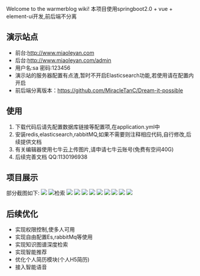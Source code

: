 Welcome to the warmerblog wiki!
本项目使用springboot2.0 + vue + element-ui开发,前后端不分离
## 演示站点
* 前台:http://www.miaoleyan.com
* 后台:http://www.miaoleyan.com/admin
* 用户名:sa 密码:123456
* 演示站的服务器配置有点渣,暂时不开启Elasticsearch功能,若使用请在配置内开启
* 前后端分离版本：https://github.com/MiracleTanC/Dream-it-possible
## 使用
1. 下载代码后请先配置数据库链接等配置项,在application.yml中
2. 安装redis,elasticsearch,rabbitMQ,如果不需要则注释相应代码,自行修改,后续提供文档
3. 有关编辑器使用七牛云上传图片,请申请七牛云账号(免费有空间40G)
4. 后续完善文档 QQ:1130196938
## 项目展示
部分截图如下:
![](http://file.miaoleyan.com/m0.gif)
![检索](http://file.miaoleyan.com/search.png)
![](http://file.miaoleyan.com/detail2.png)
![](http://file.miaoleyan.com/adminhome.png)
![](http://file.miaoleyan.com/edit.png)
![](http://file.miaoleyan.com/detail3.png)
![](http://file.miaoleyan.com/m1.gif)
![](http://file.miaoleyan.com/m2.gif)
![](http://file.miaoleyan.com/m3.gif)
![](http://file.miaoleyan.com/m4.gif)
![](http://file.miaoleyan.com/m5.gif)
## 后续优化
* 实现权限控制,使多人可用
* 实现自由配置Es,rabbitMq等使用
* 实现知识图谱深度检索
* 实现智能推荐
* 优化个人简历模块(个人H5简历)
* 接入智能语音
